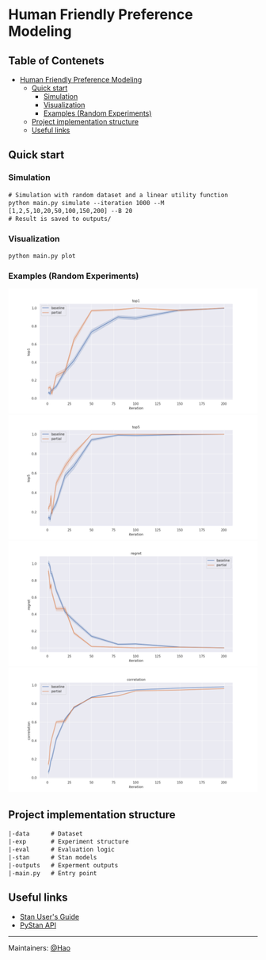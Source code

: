 # Human Friendly Preference Modeling
## Table of Contenets
* [Human Friendly Preference Modeling](#human-friendly-preference-modeling)
    * [Quick start](#quick-start)
        * [Simulation](#simulation)
        * [Visualization](#visualization)
        * [Examples (Random Experiments)](#examples-random-experiments)
    * [Project implementation structure](#project-implementation-structure)
    * [Useful links](#useful-links)

## Quick start
### Simulation 
```
# Simulation with random dataset and a linear utility function
python main.py simulate --iteration 1000 --M [1,2,5,10,20,50,100,150,200] --B 20
# Result is saved to outputs/
```
### Visualization
```
python main.py plot
```

### Examples (Random Experiments)
![Top 1](outputs/top1.png)
![Top 5](outputs/top5.png)
![Regret](outputs/regret.png)
![Correlation](outputs/correlation.png)

## Project implementation structure 
```
|-data      # Dataset 
|-exp       # Experiment structure
|-eval      # Evaluation logic
|-stan      # Stan models
|-outputs   # Experment outputs
|-main.py   # Entry point
```

## Useful links 
- [Stan User's Guide](https://mc-stan.org/docs/2_22/stan-users-guide/index.html)
- [PyStan API](https://pystan.readthedocs.io/en/latest/api.html)


--- 
Maintainers: [@Hao](mailto:haosheng@cs.stanford.edu)

